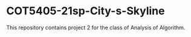 # COT5405-21sp-City-s-Skyline
This repository contains project 2 for the class of Analysis of Algorithm.
